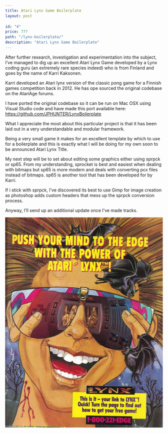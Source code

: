```yaml
---
title: Atari Lynx Game Boilerplate
layout: post

id: "4"
price: 777
path: "/lynx-boilerplate/"
description: "Atari Lynx Game Boilerplate"
---
```


After further research, investigation and experimentation into the subject, I’ve managed to dig up an excellent Atari Lynx Game developed by a Lynx coding guru (an extremely rare species indeed) who is from Finland and  goes by the name of Karri Kaksonen. 

Karri developed an Atari lynx version of the classic pong game for a Finnish games competition back in 2012. He has ope sourced the original codebase on the AtariAge forums.

I have ported the original codebase so it can be run on Mac OSX using Visual Studio code and have made this port available here: https://github.com/JPHUNTER/LynxBoilerplate

What I appreciate the most about this particular project is that it has been laid out in a very understandable and modular framework. 

Being a very small game it makes for an excellent template by which to use for a boilerplate  and this is exactly what I will be doing for my own soon to be announced Atari Lynx Title.

My next step will be to set about editing some graphics either using sprpck or sp65. From my understanding, sprocket is best and easiest when dealing with bitmaps but sp65 is more modern and deals with converting pcx files instead of bitmaps. sp65 is another tool that has been developed for by Karri.

If i stick with sprpck, I’ve discovered its best to use Gimp for image creation as photoshop adds custom headers that mess up the sprpck conversion process.

Anyway, I’ll send up an additional update once I’ve made tracks.


![Lynx Poster](./lynx_poster.jpg)
